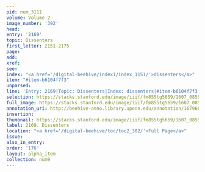 ```yaml
---
pid: num_3111
volume: Volume 2
image_number: '392'
head:
entry: '2169'
topic: Dissenters
first_letter: 2151-2175
page:
add:
xref:
see:
index: "<a href='/digital-beehive/index1/index_1151/'>dissenters</a>"
item: "#item-b6104f7f3"
unparsed:
line: 'Entry: 2169|Topic: Dissenters|Index: dissenters|#item-b6104f7f3'
selection: https://stacks.stanford.edu/image/iiif/fm855tg5659/1607_0859/849,3683,2719,286/full/0/default.jpg
full_image: https://stacks.stanford.edu/image/iiif/fm855tg5659/1607_0859/full/full/0/default.jpg
annotation_uri: http://beehive-anno.library.upenn.edu/annotation/1679665340571
insertion:
thumbnail: https://stacks.stanford.edu/image/iiif/fm855tg5659/1607_0859/849,3683,600,180/250,/0/default.jpg
label: 2169. Dissenters
location: "<a href='/digital-beehive/toc/toc2_382/'>Full Page</a>"
issue:
also_in_entry:
order: '176'
layout: alpha_item
collection: num9
---
```

